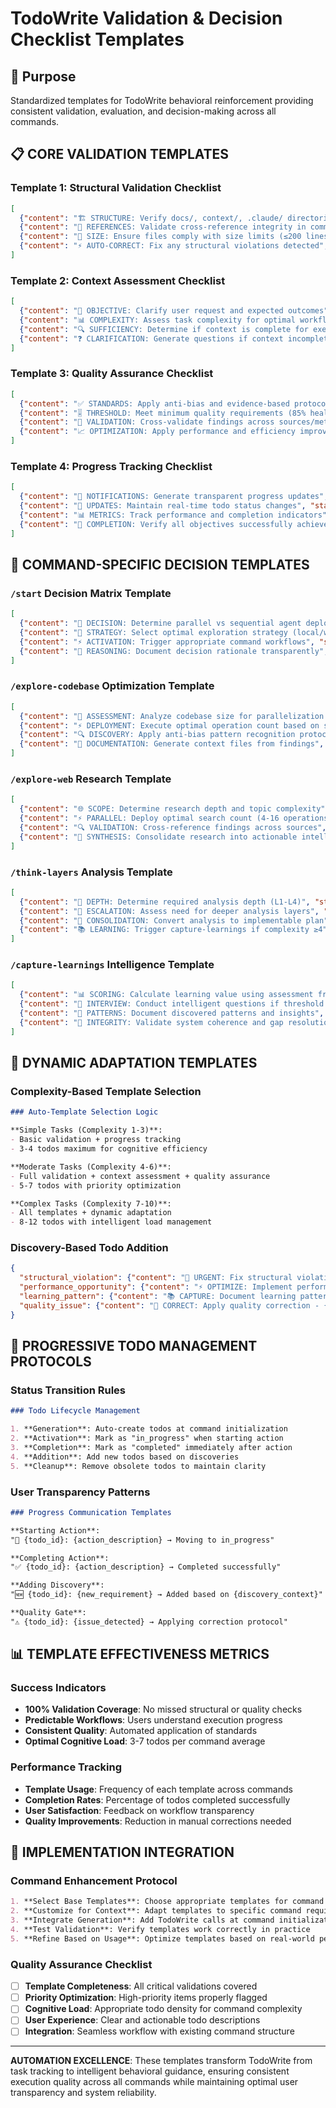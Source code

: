 # TodoWrite Validation & Decision Checklist Templates

## 🎯 Purpose
Standardized templates for TodoWrite behavioral reinforcement providing consistent validation, evaluation, and decision-making across all commands.

## 📋 CORE VALIDATION TEMPLATES

### Template 1: Structural Validation Checklist
```json
[
  {"content": "🏗️ STRUCTURE: Verify docs/, context/, .claude/ directories exist", "status": "pending", "priority": "high", "id": "struct-dirs"},
  {"content": "🔗 REFERENCES: Validate cross-reference integrity in command files", "status": "pending", "priority": "high", "id": "struct-refs"},
  {"content": "📏 SIZE: Ensure files comply with size limits (≤200 lines)", "status": "pending", "priority": "medium", "id": "struct-size"},
  {"content": "⚡ AUTO-CORRECT: Fix any structural violations detected", "status": "pending", "priority": "high", "id": "struct-fix"}
]
```

### Template 2: Context Assessment Checklist
```json
[
  {"content": "🎯 OBJECTIVE: Clarify user request and expected outcomes", "status": "pending", "priority": "high", "id": "context-objective"},
  {"content": "📊 COMPLEXITY: Assess task complexity for optimal workflow", "status": "pending", "priority": "high", "id": "context-complexity"},
  {"content": "🔍 SUFFICIENCY: Determine if context is complete for execution", "status": "pending", "priority": "medium", "id": "context-sufficient"},
  {"content": "❓ CLARIFICATION: Generate questions if context incomplete", "status": "pending", "priority": "medium", "id": "context-clarify"}
]
```

### Template 3: Quality Assurance Checklist
```json
[
  {"content": "✅ STANDARDS: Apply anti-bias and evidence-based protocols", "status": "pending", "priority": "high", "id": "qa-standards"},
  {"content": "🎚️ THRESHOLD: Meet minimum quality requirements (85% health)", "status": "pending", "priority": "high", "id": "qa-threshold"},
  {"content": "🔄 VALIDATION: Cross-validate findings across sources/methods", "status": "pending", "priority": "medium", "id": "qa-validate"},
  {"content": "📈 OPTIMIZATION: Apply performance and efficiency improvements", "status": "pending", "priority": "medium", "id": "qa-optimize"}
]
```

### Template 4: Progress Tracking Checklist
```json
[
  {"content": "📢 NOTIFICATIONS: Generate transparent progress updates", "status": "pending", "priority": "medium", "id": "progress-notify"},
  {"content": "🔄 UPDATES: Maintain real-time todo status changes", "status": "pending", "priority": "medium", "id": "progress-updates"},
  {"content": "📊 METRICS: Track performance and completion indicators", "status": "pending", "priority": "low", "id": "progress-metrics"},
  {"content": "🎯 COMPLETION: Verify all objectives successfully achieved", "status": "pending", "priority": "medium", "id": "progress-complete"}
]
```

## 🔧 COMMAND-SPECIFIC DECISION TEMPLATES

### `/start` Decision Matrix Template
```json
[
  {"content": "🤔 DECISION: Determine parallel vs sequential agent deployment", "status": "pending", "priority": "high", "id": "start-parallel"},
  {"content": "🎯 STRATEGY: Select optimal exploration strategy (local/web/mixed)", "status": "pending", "priority": "high", "id": "start-strategy"},
  {"content": "⚡ ACTIVATION: Trigger appropriate command workflows", "status": "pending", "priority": "medium", "id": "start-activate"},
  {"content": "🧠 REASONING: Document decision rationale transparently", "status": "pending", "priority": "medium", "id": "start-reasoning"}
]
```

### `/explore-codebase` Optimization Template
```json
[
  {"content": "📏 ASSESSMENT: Analyze codebase size for parallelization (12-52 ops)", "status": "pending", "priority": "high", "id": "explore-assess"},
  {"content": "⚡ DEPLOYMENT: Execute optimal operation count based on size", "status": "pending", "priority": "high", "id": "explore-deploy"},
  {"content": "🔍 DISCOVERY: Apply anti-bias pattern recognition protocols", "status": "pending", "priority": "high", "id": "explore-discover"},
  {"content": "📝 DOCUMENTATION: Generate context files from findings", "status": "pending", "priority": "medium", "id": "explore-document"}
]
```

### `/explore-web` Research Template  
```json
[
  {"content": "🌐 SCOPE: Determine research depth and topic complexity", "status": "pending", "priority": "high", "id": "web-scope"},
  {"content": "⚡ PARALLEL: Deploy optimal search count (4-16 operations)", "status": "pending", "priority": "high", "id": "web-parallel"},
  {"content": "🔍 VALIDATION: Cross-reference findings across sources", "status": "pending", "priority": "medium", "id": "web-validate"},
  {"content": "🎯 SYNTHESIS: Consolidate research into actionable intelligence", "status": "pending", "priority": "medium", "id": "web-synthesize"}
]
```

### `/think-layers` Analysis Template
```json
[
  {"content": "🧠 DEPTH: Determine required analysis depth (L1-L4)", "status": "pending", "priority": "high", "id": "think-depth"},
  {"content": "🔄 ESCALATION: Assess need for deeper analysis layers", "status": "pending", "priority": "high", "id": "think-escalate"},
  {"content": "🎯 CONSOLIDATION: Convert analysis to implementable plan", "status": "pending", "priority": "medium", "id": "think-consolidate"},
  {"content": "📚 LEARNING: Trigger capture-learnings if complexity ≥4", "status": "pending", "priority": "low", "id": "think-learning"}
]
```

### `/capture-learnings` Intelligence Template
```json
[
  {"content": "📊 SCORING: Calculate learning value using assessment framework", "status": "pending", "priority": "high", "id": "learn-score"},
  {"content": "🎤 INTERVIEW: Conduct intelligent questions if threshold ≥4", "status": "pending", "priority": "medium", "id": "learn-interview"},
  {"content": "📝 PATTERNS: Document discovered patterns and insights", "status": "pending", "priority": "medium", "id": "learn-patterns"},
  {"content": "🔧 INTEGRITY: Validate system coherence and gap resolution", "status": "pending", "priority": "low", "id": "learn-integrity"}
]
```

## 🎯 DYNAMIC ADAPTATION TEMPLATES

### Complexity-Based Template Selection
```markdown
### Auto-Template Selection Logic

**Simple Tasks (Complexity 1-3)**:
- Basic validation + progress tracking
- 3-4 todos maximum for cognitive efficiency

**Moderate Tasks (Complexity 4-6)**:
- Full validation + context assessment + quality assurance
- 5-7 todos with priority optimization

**Complex Tasks (Complexity 7-10)**:
- All templates + dynamic adaptation
- 8-12 todos with intelligent load management
```

### Discovery-Based Todo Addition
```json
{
  "structural_violation": {"content": "🚨 URGENT: Fix structural violation - {specific_issue}", "status": "pending", "priority": "high"},
  "performance_opportunity": {"content": "⚡ OPTIMIZE: Implement performance enhancement - {optimization}", "status": "pending", "priority": "medium"},
  "learning_pattern": {"content": "📚 CAPTURE: Document learning pattern - {insight}", "status": "pending", "priority": "low"},
  "quality_issue": {"content": "🔧 CORRECT: Apply quality correction - {issue}", "status": "pending", "priority": "high"}
}
```

## 🔄 PROGRESSIVE TODO MANAGEMENT PROTOCOLS

### Status Transition Rules
```markdown
### Todo Lifecycle Management

1. **Generation**: Auto-create todos at command initialization
2. **Activation**: Mark as "in_progress" when starting action
3. **Completion**: Mark as "completed" immediately after action
4. **Addition**: Add new todos based on discoveries
5. **Cleanup**: Remove obsolete todos to maintain clarity
```

### User Transparency Patterns
```markdown
### Progress Communication Templates

**Starting Action**: 
"🔄 {todo_id}: {action_description} → Moving to in_progress"

**Completing Action**:
"✅ {todo_id}: {action_description} → Completed successfully"

**Adding Discovery**:
"🆕 {todo_id}: {new_requirement} → Added based on {discovery_context}"

**Quality Gate**:
"⚠️ {todo_id}: {issue_detected} → Applying correction protocol"
```

## 📊 TEMPLATE EFFECTIVENESS METRICS

### Success Indicators
- **100% Validation Coverage**: No missed structural or quality checks
- **Predictable Workflows**: Users understand execution progress
- **Consistent Quality**: Automated application of standards
- **Optimal Cognitive Load**: 3-7 todos per command average

### Performance Tracking
- **Template Usage**: Frequency of each template across commands
- **Completion Rates**: Percentage of todos completed successfully  
- **User Satisfaction**: Feedback on workflow transparency
- **Quality Improvements**: Reduction in manual corrections needed

## 🚀 IMPLEMENTATION INTEGRATION

### Command Enhancement Protocol
```markdown
1. **Select Base Templates**: Choose appropriate templates for command type
2. **Customize for Context**: Adapt templates to specific command requirements
3. **Integrate Generation**: Add TodoWrite calls at command initialization
4. **Test Validation**: Verify templates work correctly in practice
5. **Refine Based on Usage**: Optimize templates based on real-world performance
```

### Quality Assurance Checklist
- [ ] **Template Completeness**: All critical validations covered
- [ ] **Priority Optimization**: High-priority items properly flagged
- [ ] **Cognitive Load**: Appropriate todo density for command complexity
- [ ] **User Experience**: Clear and actionable todo descriptions
- [ ] **Integration**: Seamless workflow with existing command structure

---

**AUTOMATION EXCELLENCE**: These templates transform TodoWrite from task tracking to intelligent behavioral guidance, ensuring consistent execution quality across all commands while maintaining optimal user transparency and system reliability.